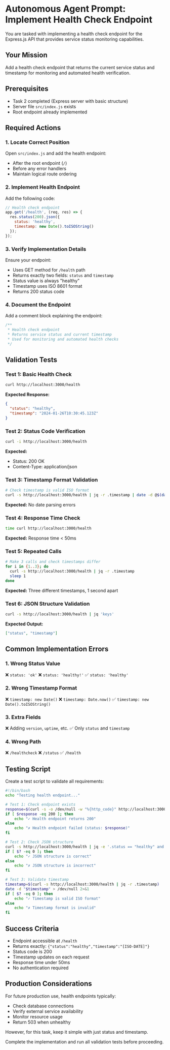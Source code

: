 # Autonomous Agent Prompt: Implement Health Check Endpoint

You are tasked with implementing a health check endpoint for the Express.js API that provides service status monitoring capabilities.

## Your Mission
Add a health check endpoint that returns the current service status and timestamp for monitoring and automated health verification.

## Prerequisites
- Task 2 completed (Express server with basic structure)
- Server file `src/index.js` exists
- Root endpoint already implemented

## Required Actions

### 1. Locate Correct Position
Open `src/index.js` and add the health endpoint:
- After the root endpoint (`/`)
- Before any error handlers
- Maintain logical route ordering

### 2. Implement Health Endpoint
Add the following code:

```javascript
// Health check endpoint
app.get('/health', (req, res) => {
  res.status(200).json({
    status: 'healthy',
    timestamp: new Date().toISOString()
  });
});
```

### 3. Verify Implementation Details
Ensure your endpoint:
- Uses GET method for `/health` path
- Returns exactly two fields: `status` and `timestamp`
- Status value is always "healthy"
- Timestamp uses ISO 8601 format
- Returns 200 status code

### 4. Document the Endpoint
Add a comment block explaining the endpoint:

```javascript
/**
 * Health check endpoint
 * Returns service status and current timestamp
 * Used for monitoring and automated health checks
 */
```

## Validation Tests

### Test 1: Basic Health Check
```bash
curl http://localhost:3000/health
```
**Expected Response:**
```json
{
  "status": "healthy",
  "timestamp": "2024-01-26T10:30:45.123Z"
}
```

### Test 2: Status Code Verification
```bash
curl -i http://localhost:3000/health
```
**Expected:**
- Status: 200 OK
- Content-Type: application/json

### Test 3: Timestamp Format Validation
```bash
# Check timestamp is valid ISO format
curl -s http://localhost:3000/health | jq -r .timestamp | date -d @$(date +%s) 
```
**Expected:** No date parsing errors

### Test 4: Response Time Check
```bash
time curl http://localhost:3000/health
```
**Expected:** Response time < 50ms

### Test 5: Repeated Calls
```bash
# Make 3 calls and check timestamps differ
for i in {1..3}; do
  curl -s http://localhost:3000/health | jq -r .timestamp
  sleep 1
done
```
**Expected:** Three different timestamps, 1 second apart

### Test 6: JSON Structure Validation
```bash
curl -s http://localhost:3000/health | jq 'keys'
```
**Expected Output:**
```json
["status", "timestamp"]
```

## Common Implementation Errors

### 1. Wrong Status Value
❌ `status: 'ok'`
❌ `status: 'healthy!'`
✅ `status: 'healthy'`

### 2. Wrong Timestamp Format
❌ `timestamp: new Date()`
❌ `timestamp: Date.now()`
✅ `timestamp: new Date().toISOString()`

### 3. Extra Fields
❌ Adding `version`, `uptime`, etc.
✅ Only `status` and `timestamp`

### 4. Wrong Path
❌ `/healthcheck`
❌ `/status`
✅ `/health`

## Testing Script
Create a test script to validate all requirements:

```bash
#!/bin/bash
echo "Testing health endpoint..."

# Test 1: Check endpoint exists
response=$(curl -s -o /dev/null -w "%{http_code}" http://localhost:3000/health)
if [ $response -eq 200 ]; then
    echo "✓ Health endpoint returns 200"
else
    echo "✗ Health endpoint failed (status: $response)"
fi

# Test 2: Check JSON structure
curl -s http://localhost:3000/health | jq -e '.status == "healthy" and .timestamp' > /dev/null
if [ $? -eq 0 ]; then
    echo "✓ JSON structure is correct"
else
    echo "✗ JSON structure is incorrect"
fi

# Test 3: Validate timestamp
timestamp=$(curl -s http://localhost:3000/health | jq -r .timestamp)
date -d "$timestamp" > /dev/null 2>&1
if [ $? -eq 0 ]; then
    echo "✓ Timestamp is valid ISO format"
else
    echo "✗ Timestamp format is invalid"
fi
```

## Success Criteria
- Endpoint accessible at `/health`
- Returns exactly: `{"status":"healthy","timestamp":"[ISO-DATE]"}`
- Status code is 200
- Timestamp updates on each request
- Response time under 50ms
- No authentication required

## Production Considerations
For future production use, health endpoints typically:
- Check database connections
- Verify external service availability
- Monitor resource usage
- Return 503 when unhealthy

However, for this task, keep it simple with just status and timestamp.

Complete the implementation and run all validation tests before proceeding.